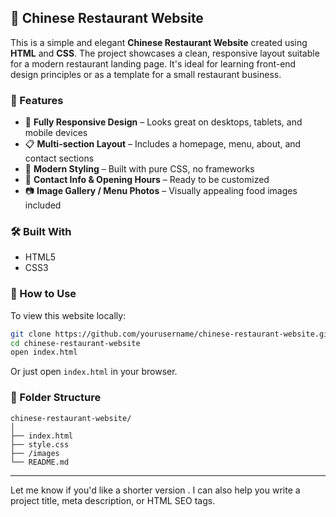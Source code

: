 ## 🥢 Chinese Restaurant Website

This is a simple and elegant **Chinese Restaurant Website** created using **HTML** and **CSS**. The project showcases a clean, responsive layout suitable for a modern restaurant landing page. It's ideal for learning front-end design principles or as a template for a small restaurant business.

### 🌟 Features

* 🍜 **Fully Responsive Design** – Looks great on desktops, tablets, and mobile devices
* 📋 **Multi-section Layout** – Includes a homepage, menu, about, and contact sections
* 🎨 **Modern Styling** – Built with pure CSS, no frameworks
* 📍 **Contact Info & Opening Hours** – Ready to be customized
* 📷 **Image Gallery / Menu Photos** – Visually appealing food images included

### 🛠️ Built With

* HTML5
* CSS3

### 🚀 How to Use

To view this website locally:

```bash
git clone https://github.com/yourusername/chinese-restaurant-website.git
cd chinese-restaurant-website
open index.html
```

Or just open `index.html` in your browser.

### 📁 Folder Structure

```
chinese-restaurant-website/
│
├── index.html
├── style.css
├── /images
└── README.md
```

---

Let me know if you'd like a shorter version . I can also help you write a project title, meta description, or HTML SEO tags.

